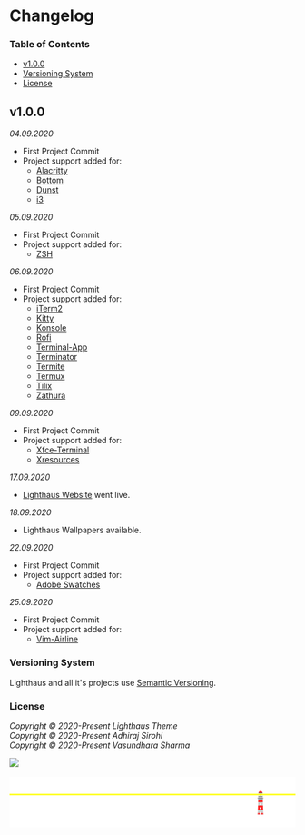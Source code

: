 # Changelog

### Table of Contents
- [v1.0.0](#v1.0.0)
- [Versioning System](#versioning-system)
- [License](#license)

## v1.0.0
_04.09.2020_
- First Project Commit
- Project support added for:
    - [Alacritty](https://github.com/lighthaus-theme/alacritty)
    - [Bottom](https://github.com/lighthaus-theme/bottom)
    - [Dunst](https://github.com/lighthaus-theme/dunst)
    - [i3](https://github.com/lighthaus-theme/i3)

_05.09.2020_
- First Project Commit
- Project support added for:
    - [ZSH](https://github.com/lighthaus-theme/zsh)

_06.09.2020_
- First Project Commit
- Project support added for:
    - [iTerm2](https://github.com/lighthaus-theme/iterm)
    - [Kitty](https://github.com/lighthaus-theme/kitty)
    - [Konsole](https://github.com/lighthaus-theme/konsole)
    - [Rofi](https://github.com/lighthaus-theme/rofi)
    - [Terminal-App](https://github.com/lighthaus-theme/terminal-app)
    - [Terminator](https://github.com/lighthaus-theme/terminator)
    - [Termite](https://github.com/lighthaus-theme/termite)
    - [Termux](https://github.com/lighthaus-theme/termux)
    - [Tilix](https://github.com/lighthaus-theme/tilix)
    - [Zathura](https://github.com/lighthaus-theme/zathura)

_09.09.2020_
- First Project Commit
- Project support added for:
    - [Xfce-Terminal](https://github.com/lighthaus-theme/xfce-terminal)
    - [Xresources](https://github.com/lighthaus-theme/xresources)

_17.09.2020_
- [Lighthaus Website](https://lighthaustheme.com/) went live.

_18.09.2020_
- Lighthaus Wallpapers available.

_22.09.2020_
- First Project Commit
- Project support added for:
    - [Adobe Swatches](https://github.com/lighthaus-theme/adobe)

_25.09.2020_
- First Project Commit
- Project support added for:
    - [Vim-Airline](https://github.com/lighthaus-theme/vim)
    
### Versioning System
Lighthaus and all it's projects use [Semantic Versioning](https://semver.org/).  <br/>


### License

_Copyright © 2020-Present Lighthaus Theme_<br>
_Copyright © 2020-Present Adhiraj Sirohi_<br>
_Copyright © 2020-Present Vasundhara Sharma_

<p align="left"><a href=""><img src="https://img.shields.io/static/v1.svg??style=flat&logo=appveyore&label=License&message=MIT&colorA=1C918A&colorB=50C16E"/></a></p>

<p align="center"><img src="https://raw.githubusercontent.com/lighthaus-theme/lighthaus/9e5cf66db03fc3e183e6cfbf7c4c04263a4f23df/ImageResources/lighthaus-border.svg"><p>